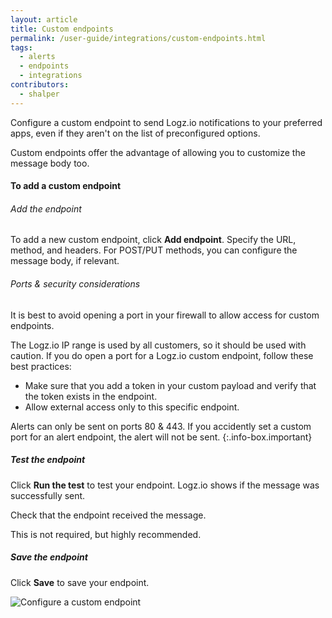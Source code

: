 ```yaml
---
layout: article
title: Custom endpoints
permalink: /user-guide/integrations/custom-endpoints.html
tags:
  - alerts
  - endpoints
  - integrations
contributors:
  - shalper
---
```


Configure a custom endpoint to send Logz.io notifications to your preferred apps,
even if they aren't on the list of preconfigured options.

Custom endpoints offer the advantage
of allowing you to customize the message body too.

#### To add a custom endpoint

<div class="tasklist">

###### Add the endpoint

To add a new custom endpoint, click **Add endpoint**.
Specify the URL, method, and headers.
For POST/PUT methods, you can configure the message body, if relevant.

###### Ports & security considerations

It is best to avoid opening a port in your firewall to allow access for custom endpoints.

The Logz.io IP range is used by all customers, so it should be used with caution.
If you do open a port for a Logz.io custom endpoint, follow these best practices:

* Make sure that you add a token in your custom payload and verify that the token exists in the endpoint.
* Allow external access only to this specific endpoint.

Alerts can only be sent on ports 80 & 443.
If you accidently set a custom port for an alert endpoint, the alert will not be sent.
{:.info-box.important}

##### Test the endpoint

Click **Run the test** to test your endpoint.
Logz.io shows if the message was successfully sent.

Check that the endpoint received the message.

This is not required, but highly recommended.

##### Save the endpoint

Click **Save** to save your endpoint.

![Configure a custom endpoint](https://dytvr9ot2sszz.cloudfront.net/logz-docs/notification-endpoints/custom-endpoint-POST.png)

</div>
